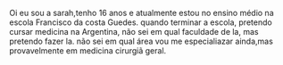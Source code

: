 Oi eu sou a sarah,tenho 16 anos e atualmente estou no ensino médio na escola Francisco da costa Guedes.
quando terminar a escola, pretendo cursar medicina na Argentina, não sei em qual faculdade de la, mas pretendo fazer la.
não sei em qual área vou me especialiazar ainda,mas provavelmente em medicina cirurgiã geral.
